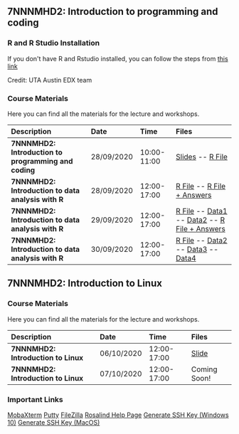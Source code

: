 ## 7NNNMHD2: Introduction to programming and coding

### R and R Studio Installation

If you don't have R and Rstudio installed, you can follow the steps from [this link](https://courses.edx.org/courses/UTAustinX/UT.7.01x/3T2014/56c5437b88fa43cf828bff5371c6a924/)

Credit: UTA Austin EDX team

### Course Materials
Here you can find all the materials for the lecture and workshops.

| Description| Date | Time| Files|
|:-|:-|:-|:-|
| **7NNNMHD2: Introduction to programming and coding**| 28/09/2020| 10:00-11:00 | [Slides](https://github.com/muharif/MicrobiomeKCL2020/raw/master/BasicProgramming%20and%20Intro%20to%20R%20(KCL).pptx) -- [R File](https://github.com/muharif/MicrobiomeKCL2020/raw/master/ExampleCodesFromLecture.R) |
| **7NNNMHD2: Introduction to data analysis with R**| 28/09/2020| 12:00-17:00 | [R File](https://raw.githubusercontent.com/muharif/MicrobiomeKCL2020/master/Workshops/day1_basicR.R) -- [R File + Answers](https://raw.githubusercontent.com/muharif/MicrobiomeKCL2020/master/Workshops/day1_basicR_answered.R)|
| **7NNNMHD2: Introduction to data analysis with R**| 29/09/2020| 12:00-17:00 | [R File](https://raw.githubusercontent.com/muharif/MicrobiomeKCL2020/master/Workshops/day2_datamanipulation.R) -- [Data1](https://raw.githubusercontent.com/muharif/MicrobiomeKCL2020/master/Workshops/Data/DATA_SET_REFERENCE_1.csv) -- [Data2](https://github.com/muharif/MicrobiomeKCL2020/blob/master/Workshops/Data/DATA_SET_REFERENCE_2.csv) -- [R File + Answers](https://raw.githubusercontent.com/muharif/MicrobiomeKCL2020/master/Workshops/day2_datamanipulation_answered.R) |
| **7NNNMHD2: Introduction to data analysis with R**| 30/09/2020| 12:00-17:00 | [R File](https://raw.githubusercontent.com/muharif/MicrobiomeKCL2020/master/Workshops/day3_statisticalAnalysis.R) -- [Data2](https://raw.githubusercontent.com/muharif/MicrobiomeKCL2020/master/Workshops/Data/DATA_SET_REFERENCE_2.csv) -- [Data3](https://github.com/muharif/MicrobiomeKCL2020/blob/master/Workshops/Data/DATA_SET_REFERENCE_3.csv) -- [Data4](https://github.com/muharif/MicrobiomeKCL2020/blob/master/Workshops/Data/DATA_SET_REFERENCE_4_A.csv) |

## 7NNNMHD2: Introduction to Linux

### Course Materials
Here you can find all the materials for the lecture and workshops.

| Description| Date | Time| Files|
|:-|:-|:-|:-|
| **7NNNMHD2: Introduction to Linux**| 06/10/2020| 12:00-17:00 | [Slide](https://github.com/muharif/MicrobiomeKCL2020/raw/master/IntroToLinux.pptx)|
| **7NNNMHD2: Introduction to Linux**| 07/10/2020| 12:00-17:00 | Coming Soon!|

### Important Links
[MobaXterm](https://mobaxterm.mobatek.net/)
[Putty](https://www.putty.org/)
[FileZilla](https://filezilla-project.org/download.php?type=client)
[Rosalind Help Page](https://user-wiki.rosalind.kcl.ac.uk/doku.php)
[Generate SSH Key (Windows 10)](https://phoenixnap.com/kb/generate-ssh-key-windows-10)
[Generate SSH Key (MacOS)](https://secure.vexxhost.com/billing/index.php/knowledgebase/171/How-can-I-generate-SSH-keys-on-Mac-OS-X.html)
